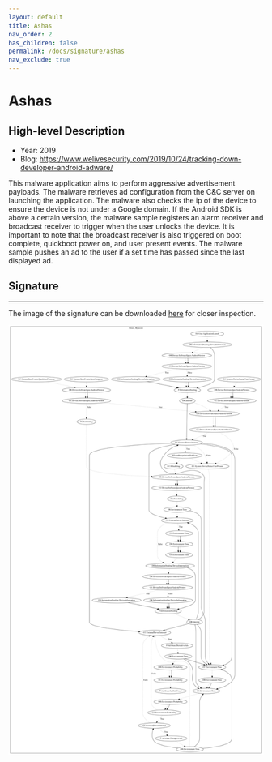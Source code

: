 ```yaml
---
layout: default
title: Ashas
nav_order: 2
has_children: false
permalink: /docs/signature/ashas
nav_exclude: true
---
```


# Ashas

## High-level Description
* Year: 2019
* Blog: https://www.welivesecurity.com/2019/10/24/tracking-down-developer-android-adware/

This malware application aims to perform aggressive advertisement payloads. The malware retrieves ad configuration from the C&C server on launching the application. The malware also checks the ip of the device to ensure the device is not under a Google domain. If the Android SDK is above a certain version, the malware sample registers an alarm receiver and broadcast receiver to trigger when the user unlocks the device. It is important to note that the broadcast receiver is also triggered on boot complete, quickboot power on, and user present events. The malware sample pushes an ad to the user if a set time has passed since the last displayed ad.

## Signature
---

The image of the signature can be downloaded [here](../../img/signatures/Ashas.png) for closer inspection.

![](../../img/signatures/Ashas.png)
